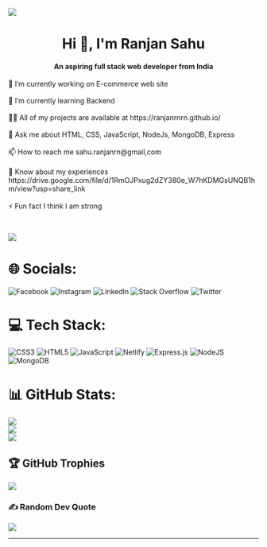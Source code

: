 ![](https://camo.githubusercontent.com/775ed67e1d46c9534c3cb9a4694edf0603b1436a7e3e15891d3c327733fc26b6/68747470733a2f2f7777772e61756469656e6365706c616e65742e636f6d2f726f6f742f74656d706c6174652f312f2f696d616765732f7765622d646576656c6f706d656e742e676966)
<h1 align="center">Hi 👋, I'm Ranjan Sahu</h1>
<h4 align="center">An aspiring full stack web developer from India</h4>
🔭 I’m currently working on E-commerce web site<br><br>🌱 I’m currently learning Backend<br><br>👨‍💻 All of my projects are available at https://ranjanrnrn.github.io/<br><br>💬 Ask me about HTML, CSS, JavaScript, NodeJs, MongoDB, Express<br><br>📫 How to reach me sahu.ranjanrn@gmail,com<br><br>📄 Know about my experiences https://drive.google.com/file/d/1RmOJPxug2dZY380e_W7hKDMGsUNQB1hm/view?usp=share_link<br><br>⚡ Fun fact I think I am strong

# ![](https://visitcount.itsvg.in/api?id=ranjanrnrn&icon=2&color=1)

# 🌐 Socials:
![Facebook](https://img.shields.io/badge/Facebook-%231877F2.svg?logo=Facebook&logoColor=white) ![Instagram](https://img.shields.io/badge/Instagram-%23E4405F.svg?logo=Instagram&logoColor=white) ![LinkedIn](https://img.shields.io/badge/LinkedIn-%230077B5.svg?logo=linkedin&logoColor=white) ![Stack Overflow](https://img.shields.io/badge/-Stackoverflow-FE7A16?logo=stack-overflow&logoColor=white) ![Twitter](https://img.shields.io/badge/Twitter-%231DA1F2.svg?logo=Twitter&logoColor=white)

# 💻 Tech Stack:
![CSS3](https://img.shields.io/badge/css3-%231572B6.svg?style=for-the-badge&logo=css3&logoColor=white) ![HTML5](https://img.shields.io/badge/html5-%23E34F26.svg?style=for-the-badge&logo=html5&logoColor=white) ![JavaScript](https://img.shields.io/badge/javascript-%23323330.svg?style=for-the-badge&logo=javascript&logoColor=%23F7DF1E) ![Netlify](https://img.shields.io/badge/netlify-%23000000.svg?style=for-the-badge&logo=netlify&logoColor=#00C7B7) ![Express.js](https://img.shields.io/badge/express.js-%23404d59.svg?style=for-the-badge&logo=express&logoColor=%2361DAFB) ![NodeJS](https://img.shields.io/badge/node.js-6DA55F?style=for-the-badge&logo=node.js&logoColor=white) ![MongoDB](https://img.shields.io/badge/MongoDB-%234ea94b.svg?style=for-the-badge&logo=mongodb&logoColor=white) 
# 📊 GitHub Stats:
![](https://github-readme-stats.vercel.app/api?username=ranjanrnrn&theme=radical&hide_border=true&include_all_commits=true&count_private=true)<br/>
![](https://github-readme-streak-stats.herokuapp.com/?user=ranjanrnrn&theme=radical&hide_border=true)<br/>
![](https://github-readme-stats.vercel.app/api/top-langs/?username=ranjanrnrn&theme=radical&hide_border=true&include_all_commits=true&count_private=true&layout=compact)

## 🏆 GitHub Trophies
![](https://github-profile-trophy.vercel.app/?username=ranjanrnrn&theme=apprentice&no-frame=true&no-bg=true&margin-w=4)


### ✍️ Random Dev Quote
![](https://quotes-github-readme.vercel.app/api?type=horizontal&theme=radical)

---


<!-- Proudly created with GPRM ( https://gprm.itsvg.in ) -->
